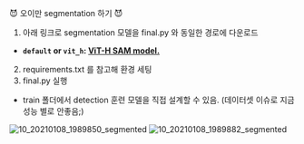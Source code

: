 😈 오이만 segmentation 하기 😈

1. 아래 링크로 segmentation 모델을 final.py 와 동일한 경로에 다운로드

- **`default` or `vit_h`: [ViT-H SAM model.](https://dl.fbaipublicfiles.com/segment_anything/sam_vit_h_4b8939.pth)**

2. requirements.txt 를 참고해 환경 세팅
3. final.py 실행

- train 폴더에서 detection 훈련 모델을 직접 설계할 수 있음. (데이터셋 이슈로 지금 성능 별로 안좋음;)


![10_20210108_1989850_segmented](https://github.com/user-attachments/assets/37cae839-3842-4dfe-99ea-a769b653255c)
![10_20210108_1989882_segmented](https://github.com/user-attachments/assets/8cbea196-8f2b-4eda-9c91-885133652ab9)
